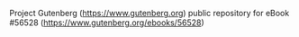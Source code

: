 Project Gutenberg (https://www.gutenberg.org) public repository for
eBook #56528 (https://www.gutenberg.org/ebooks/56528)
